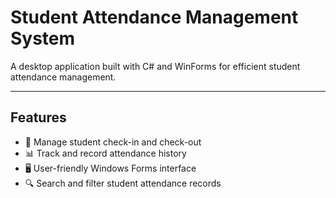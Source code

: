 # Student Attendance Management System

A desktop application built with C# and WinForms for efficient student attendance management.

---

## Features

- 📝 Manage student check-in and check-out  
- 📊 Track and record attendance history  
- 🖥️ User-friendly Windows Forms interface  
- 🔍 Search and filter student attendance records  

